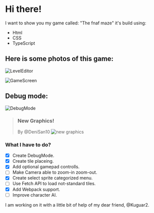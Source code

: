 # Hi there!

I want to show you my game called: "The fnaf maze" it's build using:

- Html
- CSS
- TypeScript

## Here is some photos of this game:

![LevelEditor](https://github.com/Just-a-Jason/FnafMazeTypeScript/assets/88512392/adbc24cd-58d3-4852-a86a-4bdabc686e9f)

![GameScreen](https://github.com/Just-a-Jason/FnafMazeTypeScript/assets/88512392/db03b8bc-052e-420f-818a-3466ad78b22b)

## Debug mode:

![DebugMode](https://github.com/Just-a-Jason/FnafMazeTypeScript/assets/88512392/10ab2bc5-3c6f-4836-b248-498c1ebc2896)

> ### New Graphics!
> By @DeniSan10
![new graphics](https://github.com/Just-a-Jason/FnafMazeTypeScript/assets/88512392/a6f9ff48-9d0d-4e78-b6d3-8813952520f4)

### What I have to do?

- [x] Create DebugMode.
- [x] Create tile placeing.
- [x] Add optional gamepad controlls.
- [ ] Make Camera able to zoom-in zoom-out.
- [x] Create select sprite categorized menu.
- [ ] Use Fetch API to load not-standard tiles.
- [X] Add Webpack support.
- [ ] Improve character AI.

I am working on it with a little bit of help of my dear friend, @Kuguar2.
